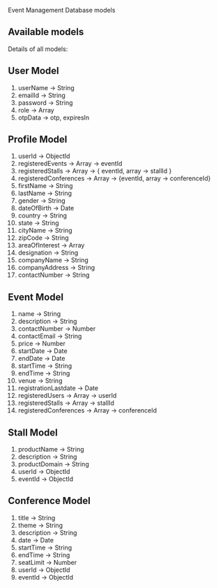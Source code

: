 Event Management Database models

## Available models

Details of all models:

## User Model

1.  userName -> String
2.  emailId -> String
3.  password -> String
4.  role -> Array
5.  otpData -> otp, expiresIn

## Profile Model

1.  userId -> ObjectId
2.  registeredEvents -> Array -> eventId
3.  registeredStalls -> Array -> { eventId, array -> stallId }
4.  registeredConferences -> Array -> {eventId, array -> conferenceId}
5.  firstName -> String
6.  lastName -> String
7.  gender -> String
8.  dateOfBirth -> Date
9.  country -> String
10. state -> String
11. cityName -> String
12. zipCode -> String
13. areaOfInterest -> Array
14. designation -> String
15. companyName -> String
16. companyAddress -> String
17. contactNumber -> String

## Event Model

1. name -> String
2. description -> String
3. contactNumber -> Number
4. contactEmail -> String
5. price -> Number
6. startDate -> Date
7. endDate -> Date
8. startTime -> String
9. endTime -> String
10. venue -> String
11. registrationLastdate -> Date
12. registeredUsers -> Array -> userId
13. registeredStalls -> Array -> stallId
14. registeredConferences -> Array -> conferenceId

## Stall Model

1. productName -> String
2. description -> String
3. productDomain -> String
4. userId -> ObjectId
5. eventId -> ObjectId

## Conference Model

1. title -> String
2. theme -> String
3. description -> String
4. date -> Date
5. startTime -> String
6. endTime -> String
7. seatLimit -> Number
8. userId -> ObjectId
9. eventId -> ObjectId
